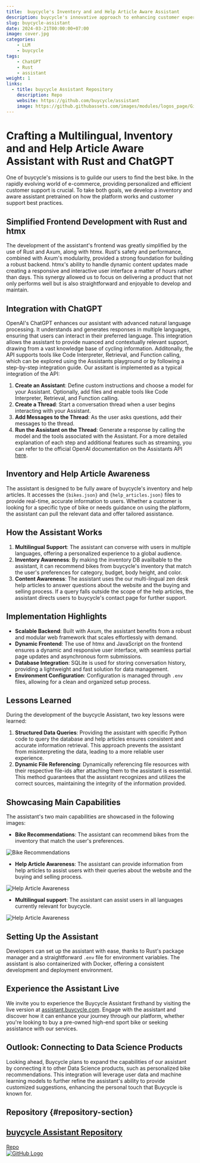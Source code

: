 ```yaml
---
title:  buycycle's Inventory and and Help Article Aware Assistant
description: buycycle's innovative approach to enhancing customer experience with a Rust-built assistant powered by ChatGPT.
slug: buycycle-assistant
date: 2024-03-21T00:00:00+07:00
image: cover.jpg
categories:
    - LLM
    - buycycle
tags:
    - ChatGPT
    - Rust
    - assistant
weight: 1
links:
  - title: buycycle Assistant Repository
    description: Repo
    website: https://github.com/buycycle/assistant
    image: https://github.githubassets.com/images/modules/logos_page/GitHub-Mark.png
---
```


# Crafting a Multilingual, Inventory and and Help Article Aware Assistant with Rust and ChatGPT
One of buycycle's missions is to guilde our users to find the best bike. In the rapidly evolving world of e-commerce, providing personalized and efficient customer support is crucial. To take both goals, we develop a inventory and aware assistant pretrained on how the platform works and customer support best practices.

## Simplified Frontend Development with Rust and htmx
The development of the assistant's frontend was greatly simplified by the use of Rust and Axum, along with htmx. Rust's safety and performance, combined with Axum's modularity, provided a strong foundation for building a robust backend. htmx's ability to handle dynamic content updates made creating a responsive and interactive user interface a matter of hours rather than days. This synergy allowed us to focus on delivering a product that not only performs well but is also straightforward and enjoyable to develop and maintain.
## Integration with ChatGPT
OpenAI's ChatGPT enhances our assistant with advanced natural language processing. It understands and generates responses in multiple languages, ensuring that users can interact in their preferred language. This integration allows the assistant to provide nuanced and contextually relevant support, drawing from a vast knowledge base of cycling information.
Additonally, the API supports tools like Code Interpreter, Retrieval, and Function calling, which can be explored using the Assistants playground or by following a step-by-step integration guide.
Our assitant is implemented as a typical integration of the API:
1. **Create an Assistant**: Define custom instructions and choose a model for your Assistant. Optionally, add files and enable tools like Code Interpreter, Retrieval, and Function calling.
2. **Create a Thread**: Start a conversation thread when a user begins interacting with your Assistant.
3. **Add Messages to the Thread**: As the user asks questions, add their messages to the thread.
4. **Run the Assistant on the Thread**: Generate a response by calling the model and the tools associated with the Assistant.
For a more detailed explanation of each step and additional features such as streaming, you can refer to the official OpenAI documentation on the Assistants API [here](https://platform.openai.com/docs/assistants/overview?context=with-streaming).
## Inventory and Help Article Awareness
The assistant is designed to be fully aware of buycycle's inventory and help articles. It accesses the `{bikes.json}` and `{help_articles.json}` files to provide real-time, accurate information to users. Whether a customer is looking for a specific type of bike or needs guidance on using the platform, the assistant can pull the relevant data and offer tailored assistance.
## How the Assistant Works
1. **Multilingual Support**: The assistant can converse with users in multiple languages, offering a personalized experience to a global audience.
2. **Inventory Awareness**: By making the inventory DB availbable to the assistant, it can recommend bikes from buycycle's inventory that match the user's preferences for category, budget, body height, and color.
3. **Content Awareness**: The assistant uses the our multi-lingual zen desk help articles to answer questions about the website and the buying and selling process. If a query falls outside the scope of the help articles, the assistant directs users to buycycle's contact page for further support.
## Implementation Highlights
- **Scalable Backend**: Built with Axum, the assistant benefits from a robust and modular web framework that scales effortlessly with demand.
- **Dynamic Frontend**: The use of htmx and JavaScript on the frontend ensures a dynamic and responsive user interface, with seamless partial page updates and asynchronous form submissions.
- **Database Integration**: SQLite is used for storing conversation history, providing a lightweight and fast solution for data management.
- **Environment Configuration**: Configuration is managed through `.env` files, allowing for a clean and organized setup process.
## Lessons Learned
During the development of the buycycle Assistant, two key lessons were learned:
1. **Structured Data Queries**: Providing the assistant with specific Python code to query the database and help articles ensures consistent and accurate information retrieval. This approach prevents the assistant from misinterpreting the data, leading to a more reliable user experience.
2. **Dynamic File Referencing**: Dynamically referencing file resources with their respective file-ids after attaching them to the assistant is essential. This method guarantees that the assistant recognizes and utilizes the correct sources, maintaining the integrity of the information provided.
## Showcasing Main Capabilities
The assistant's two main capabilities are showcased in the following images:
- **Bike Recommendations**: The assistant can recommend bikes from the inventory that match the user's preferences.

![Bike Recommendations](bike_recom.png)

- **Help Article Awareness**: The assistant can provide information from help articles to assist users with their queries about the website and the buying and selling process.

![Help Article Awareness](article_awareness.png)

- **Multilingual support**: The assistant can assist users in all languages currently relevant for buycycle.

![Help Article Awareness](article_awareness.png)

## Setting Up the Assistant
Developers can set up the assistant with ease, thanks to Rust's package manager and a straightforward `.env` file for environment variables. The assistant is also containerized with Docker, offering a consistent development and deployment environment.

## Experience the Assistant Live
We invite you to experience the Buycycle Assistant firsthand by visiting the live version at [assistant.buycycle.com](https://assistant.buycycle.com/). Engage with the assistant and discover how it can enhance your journey through our platform, whether you're looking to buy a pre-owned high-end sport bike or seeking assistance with our services.

## Outlook: Connecting to Data Science Products
Looking ahead, Buycycle plans to expand the capabilities of our assistant by connecting it to other Data Science products, such as personalized bike recommendations. This integration will leverage user data and machine learning models to further refine the assistant's ability to provide customized suggestions, enhancing the personal touch that Buycycle is known for.

## Repository {#repository-section}
<div class="article-list--compact links">
    <article>
        <a href="https://github.com/buycycle/assistant" target="_blank" rel="noopener">
            <div class="article-details">
                <h2 class="article-title">buycycle Assistant Repository</h2>
                <footer class="article-time">Repo</footer>
            </div>
            <div class="article-image">
                <img src="https://github.githubassets.com/images/modules/logos_page/GitHub-Mark.png" loading="lazy" alt="GitHub Logo">
            </div>
        </a>
    </article>
</div>

